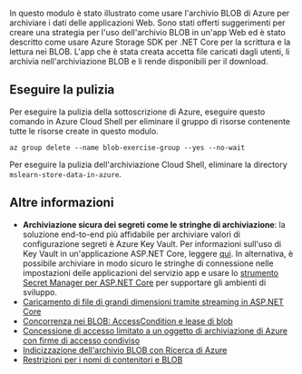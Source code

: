 In questo modulo è stato illustrato come usare l'archivio BLOB di Azure per archiviare i dati delle applicazioni Web. Sono stati offerti suggerimenti per creare una strategia per l'uso dell'archivio BLOB in un'app Web ed è stato descritto come usare Azure Storage SDK per .NET Core per la scrittura e la lettura nei BLOB. L'app che è stata creata accetta file caricati dagli utenti, li archivia nell'archiviazione BLOB e li rende disponibili per il download.

## <a name="clean-up"></a>Eseguire la pulizia
<!---TODO: Update for sandbox?--->

Per eseguire la pulizia della sottoscrizione di Azure, eseguire questo comando in Azure Cloud Shell per eliminare il gruppo di risorse contenente tutte le risorse create in questo modulo.

```console
az group delete --name blob-exercise-group --yes --no-wait
```

Per eseguire la pulizia dell'archiviazione Cloud Shell, eliminare la directory `mslearn-store-data-in-azure`.

## <a name="further-reading"></a>Altre informazioni

- **Archiviazione sicura dei segreti come le stringhe di archiviazione**: la soluzione end-to-end più affidabile per archiviare valori di configurazione segreti è Azure Key Vault. Per informazioni sull'uso di Key Vault in un'applicazione ASP.NET Core, leggere [qui](https://docs.microsoft.com/aspnet/core/security/key-vault-configuration?view=aspnetcore-2.1&tabs=aspnetcore2x). In alternativa, è possibile archiviare in modo sicuro le stringhe di connessione nelle impostazioni delle applicazioni del servizio app e usare lo [strumento Secret Manager per ASP.NET Core](https://docs.microsoft.com/aspnet/core/security/app-secrets?view=aspnetcore-2.1&tabs=windows) per supportare gli ambienti di sviluppo.
- [Caricamento di file di grandi dimensioni tramite streaming in ASP.NET Core](https://docs.microsoft.com/aspnet/core/mvc/models/file-uploads?view=aspnetcore-2.1#uploading-large-files-with-streaming)
- [Concorrenza nei BLOB: AccessCondition e lease di blob](https://azure.microsoft.com/blog/managing-concurrency-in-microsoft-azure-storage-2/)
- [Concessione di accesso limitato a un oggetto di archiviazione di Azure con firme di accesso condiviso](https://docs.microsoft.com/azure/storage/common/storage-dotnet-shared-access-signature-part-1)
- [Indicizzazione dell'archivio BLOB con Ricerca di Azure](https://docs.microsoft.com/azure/search/search-howto-indexing-azure-blob-storage)
- [Restrizioni per i nomi di contenitori e BLOB](https://docs.microsoft.com/rest/api/storageservices/naming-and-referencing-containers--blobs--and-metadata#resource-names)